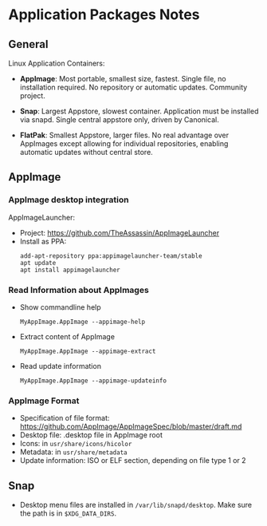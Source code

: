 Application Packages Notes
===========================

General
-------

Linux Application Containers:
- **AppImage**: Most portable, smallest size, fastest. Single file, no installation required. No repository or automatic updates. Community project.

- **Snap**: Largest Appstore, slowest container. Application must be installed via snapd. Single central appstore only, driven by Canonical.

- **FlatPak**: Smallest Appstore, larger files. No real advantage over AppImages except allowing for individual repositories, enabling automatic updates without central store.


AppImage
--------

### AppImage desktop integration

AppImageLauncher:
- Project: https://github.com/TheAssassin/AppImageLauncher
- Install as PPA:
  ```
  add-apt-repository ppa:appimagelauncher-team/stable
  apt update
  apt install appimagelauncher
  ```

### Read Information about AppImages

- Show commandline help
  ```
  MyAppImage.AppImage --appimage-help
  ```
- Extract content of AppImage
  ```
  MyAppImage.AppImage --appimage-extract
  ```
- Read update information
  ```
  MyAppImage.AppImage --appimage-updateinfo
  ```

### AppImage Format
- Specification of file format: https://github.com/AppImage/AppImageSpec/blob/master/draft.md
- Desktop file: .desktop file in AppImage root
- Icons: in `usr/share/icons/hicolor`
- Metadata: in `usr/share/metadata`
- Update information: ISO or ELF section, depending on file type 1 or 2

Snap
----

- Desktop menu files are installed in `/var/lib/snapd/desktop`. Make sure the path is in `$XDG_DATA_DIRS`.

